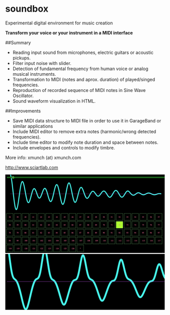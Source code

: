 # soundbox

Experimental digital environment for music creation

**Transform your voice or your instrument in a MIDI interface**

##Summary

* Reading input sound from microphones, electric guitars or acoustic pickups.
* Filter input noise with slider.
* Detection of fundamental frequency from human voice or analog musical instruments.
* Transformation to MIDI (notes and aprox. duration) of played/singed frequencies.
* Reproduction of recorded sequence of MIDI notes in Sine Wave Oscillator.
* Sound waveform visualization in HTML.

##Improvements

* Save MIDI data structure to MIDI file in order to use it in GarageBand or similar applications
* Include MIDI editor to remove extra notes (harmonic/wrong detected frequencies).
* Include time editor to modify note duration and space between notes.
* Include envelopes and controls to modify timbre.

More info: xmunch (at) xmunch.com

http://www.sciartlab.com


![alt tag](https://raw.githubusercontent.com/SciArtLab/soundbox/master/img/img2.png)
![alt tag](https://raw.githubusercontent.com/SciArtLab/soundbox/master/img/img4.png)

